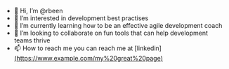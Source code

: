 - 👋 Hi, I’m @rbeen
- 👀 I’m interested in development best practises
- 🌱 I’m currently learning how to be an effective agile development coach
- 💞️ I’m looking to collaborate on fun tools that can help development teams thrive
- 📫 How to reach me you can reach me at [linkedin][(https://www.example.com/my%20great%20page)](https://www.linkedin.com/in/rmbeen/)

<!---
rbeen/rbeen is a ✨ special ✨ repository because its `README.md` (this file) appears on your GitHub profile.
You can click the Preview link to take a look at your changes.
--->
